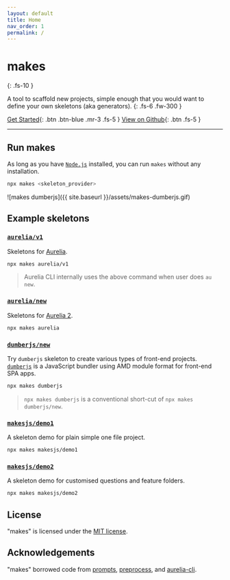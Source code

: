 ```yaml
---
layout: default
title: Home
nav_order: 1
permalink: /
---
```


# makes
{: .fs-10 }

A tool to scaffold new projects, simple enough that you would want to define your own skeletons (aka generators).
{: .fs-6 .fw-300 }

[Get Started](./get-started){: .btn .btn-blue .mr-3 .fs-5 } [View on Github](https://github.com/makesjs/makes){: .btn .fs-5 }

---

## Run makes

As long as you have [`Node.js`](https://nodejs.org) installed, you can run `makes` without any installation.

```bash
npx makes <skeleton_provider>
```

![makes dumberjs]({{ site.baseurl }}/assets/makes-dumberjs.gif)

## Example skeletons

### [`aurelia/v1`](https://github.com/aurelia/v1)

Skeletons for [Aurelia](https://aurelia.io).

```bash
npx makes aurelia/v1
```

> Aurelia CLI internally uses the above command when user does `au new`.


### [`aurelia/new`](https://github.com/aurelia/new)

Skeletons for [Aurelia 2](https://docs.aurelia.io).

```bash
npx makes aurelia
```

### [`dumberjs/new`](https://github.com/dumberjs/new)

Try `dumberjs` skeleton to create various types of front-end projects. [`dumberjs`](https://github.com/dumberjs/dumber) is a JavaScript bundler using AMD module format for front-end SPA apps.

```bash
npx makes dumberjs
```

> `npx makes dumberjs` is a conventional short-cut of `npx makes dumberjs/new`.

### [`makesjs/demo1`](https://github.com/makesjs/demo1)

A skeleton demo for plain simple one file project.

```bash
npx makes makesjs/demo1
```

### [`makesjs/demo2`](https://github.com/makesjs/demo2)

A skeleton demo for customised questions and feature folders.
```bash
npx makes makesjs/demo2
```

## License

"makes" is licensed under the [MIT license](https://github.com/makesjs/makes/blob/master/LICENSE).

## Acknowledgements

"makes" borrowed code from [prompts](https://github.com/terkelg/prompts), [preprocess](https://github.com/jsoverson/preprocess), and [aurelia-cli](https://github.com/aurelia/cli).
